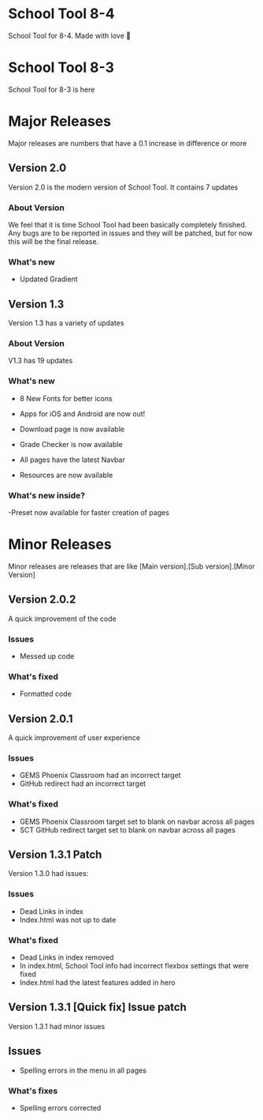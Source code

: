 # School Tool 8-4
 School Tool for 8-4. Made with love 💖

 # School Tool 8-3
 School Tool for 8-3 is here

# Major Releases
Major releases are numbers that have a 0.1 increase in difference or more

## Version 2.0
Version 2.0 is the modern version of School Tool. It contains 7 updates

### About Version 
We feel that it is time School Tool had been basically completely finished. Any bugs are to be reported in issues and they will be patched, but for now this will be the final release.

### What's new
- Updated Gradient

## Version 1.3
Version 1.3 has a variety of updates

### About Version
V1.3 has 19 updates

### What's new
- 8 New Fonts for better icons

- Apps for iOS and Android are now out!

- Download page is now available

- Grade Checker is now available

- All pages have the latest Navbar

- Resources are now available


### What's new inside?
-Preset now available for faster creation of pages

# Minor Releases
Minor releases are releases that are like [Main version].[Sub version].[Minor Version]

## Version 2.0.2
A quick improvement of the code

### Issues
- Messed up code

### What's fixed
- Formatted code

## Version 2.0.1
A quick improvement of user experience

### Issues
- GEMS Phoenix Classroom had an incorrect target
- GitHub redirect had an incorrect target

### What's fixed
- GEMS Phoenix Classroom target set to blank on navbar across all pages
- SCT GitHub redirect target set to blank on navbar across all pages

## Version 1.3.1 Patch
Version 1.3.0 had issues:

### Issues
- Dead Links in index
- Index.html was not up to date

### What's fixed
- Dead Links in index removed
- In index.html, School Tool info had incorrect flexbox settings that were fixed
- Index.html had the latest features added in hero

## Version 1.3.1 [Quick fix] Issue patch
Version 1.3.1 had minor issues

## Issues
- Spelling errors in the menu in all pages

### What's fixes
- Spelling errors corrected
